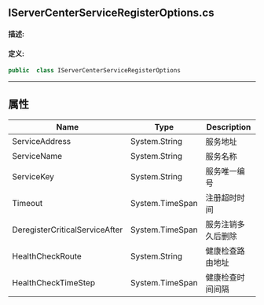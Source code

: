 ## IServerCenterServiceRegisterOptions.cs 


#### 描述:





#### 定义: 
``` csharp
public  class IServerCenterServiceRegisterOptions
```
---
## 属性 
| Name      | Type | Description|
| ----------- | ----------- |-----------|
|     ServiceAddress |  System.String | 服务地址 |
|     ServiceName |  System.String | 服务名称 |
|     ServiceKey |  System.String | 服务唯一编号 |
|     Timeout |  System.TimeSpan | 注册超时时间 |
|     DeregisterCriticalServiceAfter |  System.TimeSpan | 服务注销多久后删除 |
|     HealthCheckRoute |  System.String | 健康检查路由地址 |
|     HealthCheckTimeStep |  System.TimeSpan | 健康检查时间间隔 |
